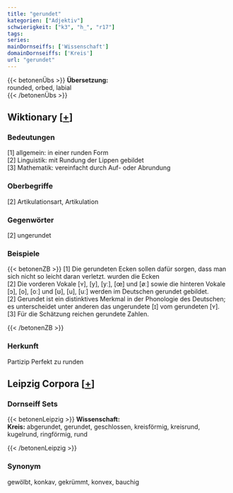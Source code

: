 ```yaml
---
title: "gerundet"
kategorien: ["Adjektiv"]
schwierigkeit: ["k3", "h_", "r17"]
tags:
series:
mainDornseiffs: ['Wissenschaft']
domainDornseiffs: ['Kreis']
url: "gerundet"
---
```


{{< betonenÜbs >}}
**Übersetzung:**  
rounded, orbed, labial  
{{< /betonenÜbs >}}

## Wiktionary [[+](https://de.wiktionary.org/wiki/gerundet)]

### Bedeutungen
[1] allgemein: in einer runden Form  
[2] Linguistik: mit Rundung der Lippen gebildet  
[3] Mathematik: vereinfacht durch Auf- oder Abrundung  

### Oberbegriffe
[2] Artikulationsart, Artikulation  

### Gegenwörter
[2] ungerundet  

### Beispiele
{{< betonenZB >}}
[1] Die gerundeten Ecken sollen dafür sorgen, dass man sich nicht so leicht daran verletzt. wurden die Ecken  
[2] Die vorderen Vokale [ʏ], [y], [yː], [œ] und [øː] sowie die hinteren Vokale [ɔ], [o], [oː] und [ʊ], [u], [uː] werden im Deutschen gerundet gebildet.  
[2] Gerundet ist ein distinktives Merkmal in der Phonologie des Deutschen; es unterscheidet unter anderen das ungerundete [ɪ] vom gerundeten [ʏ].  
[3] Für die Schätzung reichen gerundete Zahlen.  

{{< /betonenZB >}}
### Herkunft
Partizip Perfekt zu runden  


## Leipzig Corpora [[+](https://corpora.uni-leipzig.de/en/res?word=gerundet&corpusId=deu_newscrawl-public_2018)]

### Dornseiff Sets
{{< betonenLeipzig >}}
**Wissenschaft:**  
**Kreis:** abgerundet, gerundet, geschlossen, kreisförmig, kreisrund, kugelrund, ringförmig, rund  

{{< /betonenLeipzig >}}

### Synonym
gewölbt, konkav, gekrümmt, konvex, bauchig

